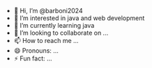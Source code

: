 - 👋 Hi, I’m @barboni2024
- 👀 I’m interested in java and web development
- 🌱 I’m currently learning java
- 💞️ I’m looking to collaborate on ...
- 📫 How to reach me ...
- 😄 Pronouns: ...
- ⚡ Fun fact: ...

<!---
barboni2024/barboni2024 is a ✨ special ✨ repository because its `README.md` (this file) appears on your GitHub profile.
You can click the Preview link to take a look at your changes.
--->
